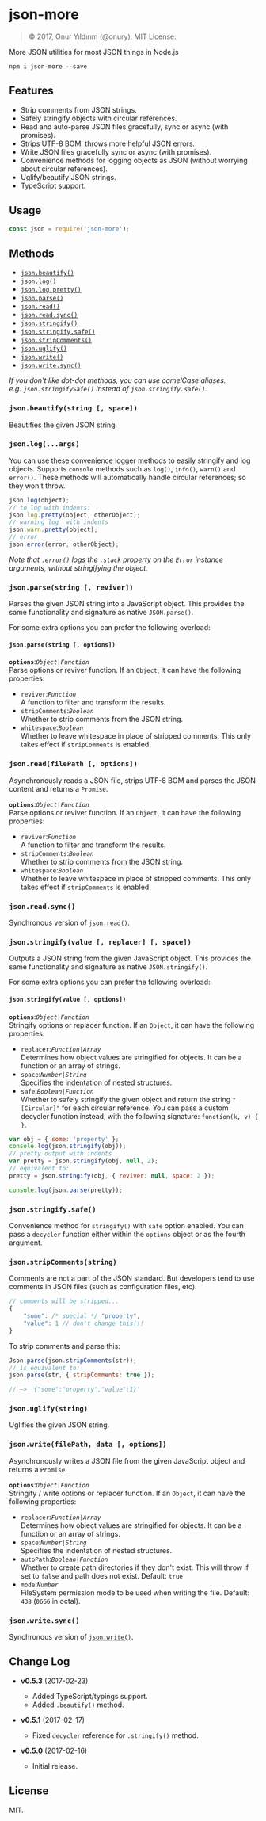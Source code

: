 # json-more

> © 2017, Onur Yıldırım (@onury). MIT License.

More JSON utilities for most JSON things in Node.js  

`npm i json-more --save`

## Features

- Strip comments from JSON strings.
- Safely stringify objects with circular references.
- Read and auto-parse JSON files gracefully, sync or async (with promises).
- Strips UTF-8 BOM, throws more helpful JSON errors.
- Write JSON files gracefully sync or async (with promises).
- Convenience methods for logging objects as JSON (without worrying about circular references).
- Uglify/beautify JSON strings.
- TypeScript support.

## Usage

```js
const json = require('json-more');
```

## Methods

- [`json.beautify()`](#jsonbeautifystring--space)
- [`json.log()`](#jsonlogargs)
- [`json.log.pretty()`](#jsonlogargs)
- [`json.parse()`](#jsonparsestring--reviver)
- [`json.read()`](#jsonreadfilepath--options)
- [`json.read.sync()`](#jsonreadsync)
- [`json.stringify()`](#jsonstringifyvalue--replacer--space)
- [`json.stringify.safe()`](#jsonstringifysafe)
- [`json.stripComments()`](#jsonstripcommentsstring)
- [`json.uglify()`](#jsonuglifystring)
- [`json.write()`](#jsonwritefilepath-data--options)
- [`json.write.sync()`](#jsonwritesync)

_If you don't like dot-dot methods, you can use camelCase aliases.  
e.g. `json.stringifySafe()` instead of `json.stringify.safe()`._

### `json.beautify(string [, space])`

Beautifies the given JSON string.

### `json.log(...args)`

You can use these convenience logger methods to easily stringify and log objects. Supports `console` methods such as `log()`, `info()`, `warn()` and `error()`. These methods will automatically handle circular references; so they won't throw.

```js
json.log(object);
// to log with indents:
json.log.pretty(object, otherObject);
// warning log  with indents
json.warn.pretty(object);
// error
json.error(error, otherObject);
```
_Note that `.error()` logs the `.stack` property on the `Error` instance arguments, without stringifying the object._

### `json.parse(string [, reviver])`

Parses the given JSON string into a JavaScript object. This provides the same functionality and signature as native `JSON.parse()`.

For some extra options you can prefer the following overload:

#### `json.parse(string [, options])`  

**`options`**:_`Object|Function`_  
Parse options or reviver function. If an `Object`, it can have the following properties:

- `reviver`:_`Function`_  
A function to filter and transform the results.
- `stripComments`:_`Boolean`_  
Whether to strip comments from the JSON string.
- `whitespace`:_`Boolean`_  
Whether to leave whitespace in place of stripped comments. This only takes effect if `stripComments` is enabled.

### `json.read(filePath [, options])`

Asynchronously reads a JSON file, strips UTF-8 BOM and parses the JSON content and returns a `Promise`.

**`options`**:_`Object|Function`_  
Parse options or reviver function. If an `Object`, it can have the following properties:

- `reviver`:_`Function`_  
A function to filter and transform the results.
- `stripComments`:_`Boolean`_  
Whether to strip comments from the JSON string.
- `whitespace`:_`Boolean`_  
Whether to leave whitespace in place of stripped comments. This only takes effect if `stripComments` is enabled.

### `json.read.sync()`

Synchronous version of [`json.read()`](#jsonreadfilepath--options).

### `json.stringify(value [, replacer] [, space])`
Outputs a JSON string from the given JavaScript object. This provides the same functionality and signature as native `JSON.stringify()`.

For some extra options you can prefer the following overload:

#### `json.stringify(value [, options])`

**`options`**:_`Object|Function`_  
Stringify options or replacer function. If an `Object`, it can have the following properties:

- `replacer`:_`Function|Array`_  
Determines how object values are stringified for objects. It can be a function or an array of strings.
- `space`:_`Number|String`_  
Specifies the indentation of nested structures.
- `safe`:_`Boolean|Function`_  
Whether to safely stringify the given object and return the string `"[Circular]"` for each circular reference. You can pass a custom decycler function instead, with the following signature: `function(k, v) { }`.

```js
var obj = { some: 'property' };
console.log(json.stringify(obj));
// pretty output with indents
var pretty = json.stringify(obj, null, 2);
// equivalent to:
pretty = json.stringify(obj, { reviver: null, space: 2 });

console.log(json.parse(pretty));
```

### `json.stringify.safe()`

Convenience method for `stringify()` with `safe` option enabled. You can pass a `decycler` function either within the `options` object or as the fourth argument.

### `json.stripComments(string)`

Comments are not a part of the JSON standard. But developers tend to use comments in JSON files (such as configuration files, etc).

```js
// comments will be stripped...
{
    "some": /* special */ "property",
    "value": 1 // don't change this!!!
}
```
To strip comments and parse this:
```js
Json.parse(json.stripComments(str));
// is equivalent to:
json.parse(str, { stripComments: true });

// —> '{"some":"property","value":1}'
```

### `json.uglify(string)`

Uglifies the given JSON string.

### `json.write(filePath, data [, options])`

Asynchronously writes a JSON file from the given JavaScript object and returns a `Promise`.  

**`options`**:_`Object|Function`_  
Stringify / write options or replacer function. If an `Object`, it can have the following properties:
- `replacer`:_`Function|Array`_  
Determines how object values are stringified for objects. It can be a function or an array of strings.
- `space`:_`Number|String`_  
Specifies the indentation of nested structures.
- `autoPath`:_`Boolean|Function`_   
Whether to create path directories if they don't exist. This will throw if set to `false` and path does not exist. Default: `true`
- `mode`:_`Number`_  
FileSystem permission mode to be used when writing the file. Default: `438` (`0666` in octal).

### `json.write.sync()`

Synchronous version of [`json.write()`](#jsonwritefilepath-data--options).

## Change Log

- **v0.5.3** (2017-02-23)
    + Added TypeScript/typings support.
    + Added `.beautify()` method.

- **v0.5.1** (2017-02-17)
    + Fixed `decycler` reference for `.stringify()` method.

- **v0.5.0** (2017-02-16)
    + Initial release.


## License
MIT.


[strip-json-comments]:https://github.com/sindresorhus/strip-json-comments
[json-stringify-safe]:https://github.com/isaacs/json-stringify-safe
[parse-json]:https://github.com/sindresorhus/parse-json
[fs-extra]:https://www.npmjs.com/package/fs-extra
